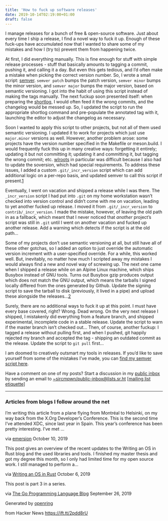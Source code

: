```yaml
---
title: 'How to fuck up software releases'
date: 2019-10-14T02:19:00+01:00
draft: false
---
```


I manage releases for a bunch of free & open-source software. Just about every time I ship a release, I find a novel way to fuck it up. Enough of these fuck-ups have accumulated now that I wanted to share some of my mistakes and how I (try to) prevent them from happening twice.

At first, I did everything manually. This is fine enough for stuff with simple release processes - stuff that basically amounts to tagging a commit, pushing it, and calling it a day. But even this gets tedious, and I’d often make a mistake when picking the correct version number. So, I wrote a small script: [semver](https://git.sr.ht/~sircmpwn/dotfiles/tree/master/bin/semver). `semver patch` bumps the patch version, `semver minor` bumps the minor version, and `semver major` bumps the major version, based on semantic versioning. I got into the habit of using this script instead of making the tags manually. The next fuckup soon presented itself: when preparing the [shortlog](https://git-scm.com/docs/git-shortlog), I would often feed it the wrong commits, and the changelog would be messed up. So, I updated the script to run the appropriate shortlog command and pre-populate the annotated tag with it, launching the editor to adjust the changelog as necessary.

Soon I wanted to apply this script to other projects, but not all of them used semantic versioning. I updated it to work for projects which just use `major.minor` versions as well. However, another problem arose: some projects have the version number specified in the Makefile or meson.build. I would frequently fuck this up in many creative ways: forgetting it entirely; updating it but not committing it; updating it and committing it, but tagging the wrong commit; etc. [wlroots](https://github.com/swaywm/wlroots) in particular was difficult because I also had to update the soversion, which had special requirements. To address these issues, I added a custom `.git/_incr_version` script which can add additional logic on a per-repo basis, and updated semver to call this script if present.[1](https://drewdevault.com/2019/10/12/how-to-fuck-up-releases.html#fn:1)

Eventually, I went on vacation and shipped a release while I was there. The `_incr_version` script I had put into `.git` on my home workstation wasn’t checked into version control and didn’t come with me on vacation, leading to yet another fucked up release. I moved it from `.git/_incr_version` to `contrib/_incr_version`. I made the mistake, however, of leaving the old path in as a fallback, which meant that I never noticed that _another_ project’s script was still in `.git` until I went on another vacation and fucked up another release. Add a warning which detects if the script is at the old path…

Some of my projects don’t use semantic versioning at all, but still have all of these other gotchas, so I added an option to just override the automatic version increment with a user-specified override. For a while, this worked well. But, inevitably, no matter how much I scripted away my mistakes I would always find a new and novel way of screwing up. The next one came when I shipped a release while on an Alpine Linux machine, which ships Busybox instead of GNU tools. Turns out Busybox gzip produces output which does not match the GNU output, which means the tarballs I signed locally differed from the ones generated by Github. Update the signing script to save the tarball to disk (previously, it lived in a pipe) and upload these alongside the releases…[2](https://drewdevault.com/2019/10/12/how-to-fuck-up-releases.html#fn:2)

Surely, there are no additional ways to fuck it up at this point. I must have every base covered, right? Wrong. Dead wrong. On the very next release I shipped, I mistakenly did everything from a feature branch, and shipped experimental, incomplete code in a stable release. Update the script to warn if the master branch isn’t checked out… Then, of course, another fuckup: I tagged a release without pulling first, and when I pushed, git happily rejected my branch and accepted the tag - shipping an outdated commit as the release. Update the script to `git pull` first…

I am doomed to creatively outsmart my tools in releases. If you’d like to save yourself from some of the mistakes I’ve made, you can [find my semver script here](https://git.sr.ht/~sircmpwn/dotfiles/tree/master/bin/semver).

Have a comment on one of my posts? Start a discussion in my [public inbox](https://lists.sr.ht/~sircmpwn/public-inbox) by sending an email to [~sircmpwn/public-inbox@lists.sr.ht](mailto:~sircmpwn/public-inbox@lists.sr.ht?Subject=Re%3A%20How%20to%20fuck%20up%20software%20releases) \[[mailing list etiquette](https://man.sr.ht/lists.sr.ht/etiquette.md)\]

* * *

### Articles from blogs I follow around the net

I’m writing this article from a plane flying from Montréal to Helsinki, on my way back from the X.Org Developer’s Conference. This is the second time I’ve attended XDC, since last year in Spain. This year’s conference has been pretty interesting. I’ve met …

via [emersion](https://emersion.fr/blog/) October 10, 2019

This post gives an overview of the recent updates to the Writing an OS in Rust blog and the used libraries and tools. I finished my master thesis and got my degree this month, so I only had limited time for my open source work. I still managed to perform a…

via [Writing an OS in Rust](https://os.phil-opp.com) October 6, 2019

This post is part 3 in a series.

via [The Go Programming Language Blog](https://blog.golang.org/feed.atom) September 26, 2019

Generated by [openring](https://git.sr.ht/~sircmpwn/openring)

  
  
from Hacker News https://ift.tt/2pdd8rU